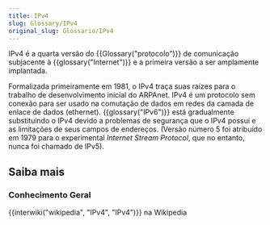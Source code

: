 ```yaml
---
title: IPv4
slug: Glossary/IPv4
original_slug: Glossario/IPv4
---
```

IPv4 é a quarta versão do {{Glossary("protocolo")}} de comunicação subjacente à {{glossary("Internet")}} e a primeira versão a ser amplamente implantada.

Formalizada primeiramente em 1981, o IPv4 traça suas raízes para o trabalho de desenvolvimento inicial do ARPAnet. IPv4 é um protocolo sem conexão para ser usado na comutação de dados em redes da camada de enlace de dados (ethernet). {{glossary("IPv6")}} está gradualmente substituindo o IPv4 devido a problemas de segurança que o IPv4 possui e as limitações de seus campos de endereços. (Versão número 5 foi atribuído em 1979 para o experimental _Internet Stream Protocol_, que no entanto, nunca foi chamado de IPv5).

## Saiba mais

### Conhecimento Geral

{{interwiki("wikipedia", "IPv4", "IPv4")}} na Wikipedia
